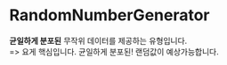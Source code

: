 # RandomNumberGenerator


**균일하게 분포된** 무작위 데이터를 제공하는 유형입니다.
<br>=> 요게 핵심입니다. 균일하게 분포된! 랜덤값이 예상가능합니다.

